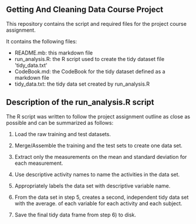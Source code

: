 ## Getting And Cleaning Data Course Project

This repository contains the script and required files for the project course assignment.

It contains the following files:
* README.mb: this markdown file
* run_analysis.R: the R script used to create the tidy dataset file 'tidy_data.txt'
* CodeBook.md: the CodeBook for the tidy dataset defined as a markdown file
* tidy_data.txt: the tidy data set created by run_analysis.R

## Description of the run_analysis.R script
The R script was written to follow the project assignment outline as close as possible and can be summarized as follows:
1) Load the raw training and test datasets.

2) Merge/Assemble the training and the test sets to create one data set.

3) Extract only the measurements on the mean and standard deviation for each measurement.

4) Use descriptive activity names to name the activities in the data set.

5) Appropriately labels the data set with descriptive variable name.

6) From the data set in step 5, creates a second, independent tidy data set with the average. 
   of each variable for each activity and each subject.

7) Save the final tidy data frame from step 6) to disk.

